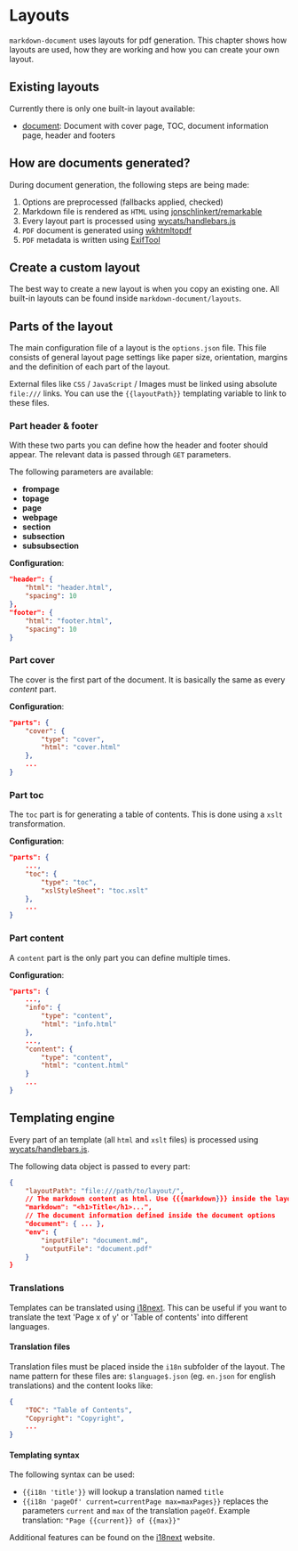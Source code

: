 # Layouts
`markdown-document` uses layouts for pdf generation. This chapter shows how layouts are used, how they are working and how you can create your own layout.

## Existing layouts
Currently there is only one built-in layout available:
- [document](layouts/document.md): Document with cover page, TOC, document information page, header and footers

## How are documents generated?
During document generation, the following steps are being made:
1. Options are preprocessed (fallbacks applied, checked)
2. Markdown file is rendered as `HTML` using [jonschlinkert/remarkable](https://github.com/jonschlinkert/remarkable)
3. Every layout part is processed using [wycats/handlebars.js](https://github.com/wycats/handlebars.js/)
4. `PDF` document is generated using [wkhtmltopdf](https://wkhtmltopdf.org/)
5. `PDF` metadata is written using [ExifTool](https://www.sno.phy.queensu.ca/~phil/exiftool/)

## Create a custom layout
The best way to create a new layout is when you copy an existing one. All built-in layouts can be found inside `markdown-document/layouts`.

## Parts of the layout
The main configuration file of a layout is the `options.json` file. This file consists of general layout page settings like paper size, orientation, margins and the definition of each part of the layout.

External files like `CSS` / `JavaScript` / Images must be linked using absolute `file:///` links. You can use the `{{layoutPath}}` templating variable to link to these files.

### Part header & footer
With these two parts you can define how the header and footer should appear. The relevant data is passed through `GET` parameters.

The following parameters are available:
- **frompage**
- **topage**
- **page**
- **webpage**
- **section**
- **subsection**
- **subsubsection**

**Configuration**:
```json
"header": {
    "html": "header.html",
    "spacing": 10
},
"footer": {
    "html": "footer.html",
    "spacing": 10
}
```

### Part cover
The cover is the first part of the document. It is basically the same as every *content* part.

**Configuration**:
```json
"parts": {
    "cover": {
        "type": "cover",
        "html": "cover.html"
    },
    ...
}
```

### Part toc
The `toc` part is for generating a table of contents. This is done using a `xslt` transformation.

**Configuration**:
```json
"parts": {
    ...,
    "toc": {
        "type": "toc",
        "xslStyleSheet": "toc.xslt"
    },
    ...
}
```

### Part content
A `content` part is the only part you can define multiple times.

**Configuration**:
```json
"parts": {
    ...,
    "info": {
        "type": "content",
        "html": "info.html"
    },
    ...,
    "content": {
        "type": "content",
        "html": "content.html"
    }
    ...
}
```

## Templating engine
Every part of an template (all `html` and `xslt` files) is processed using [wycats/handlebars.js](https://github.com/wycats/handlebars.js/).

The following data object is passed to every part:
```json
{
    "layoutPath": "file:///path/to/layout/",
    // The markdown content as html. Use {{{markdown}}} inside the layout
    "markdown": "<h1>Title</h1>...",
    // The document information defined inside the document options
    "document": { ... },
    "env": {
        "inputFile": "document.md",
        "outputFile": "document.pdf"
    }
}
```

### Translations
Templates can be translated using [i18next](https://www.i18next.com/). This can be useful if you want to translate the text 'Page x of y' or 'Table of contents' into different languages.

#### Translation files
Translation files must be placed inside the `i18n` subfolder of the layout. The name pattern for these files are: `$language$.json` (eg. `en.json` for english translations) and the content looks like:
```json
{
    "TOC": "Table of Contents",
    "Copyright": "Copyright",
    ...
}
```

#### Templating syntax
The following syntax can be used:
- `{{i18n 'title'}}` will lookup a translation named `title`
- `{{i18n 'pageOf' current=currentPage max=maxPages}}` replaces the parameters `current` and `max` of the translation `pageOf`. Example translation: `"Page {{current}} of {{max}}"`

Additional features can be found on the [i18next](https://www.i18next.com/) website.